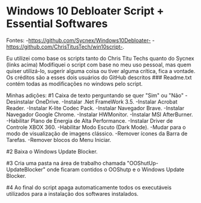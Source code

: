 # Windows 10 Debloater Script + Essential Softwares


Fontes: -https://github.com/Sycnex/Windows10Debloater- -https://github.com/ChrisTitusTech/win10script-.

Eu utilizei como base os scripts tanto do Chris Titu Techs quanto do Sycnex (links acima)
Modifiquei o script com base no meu uso pessoal, mas quem quiser utilizá-lo, sugerir alguma coisa ou tiver alguma crítica, fica a vontade.
Os créditos são a esses dois usuários do GitHub descritos ###
Readme.txt contém todas as modificações no windows pelo script.


Minhas adições:
#1 Caixa de texto perguntando se quer "Sim" ou "Não"
-Desinstalar OneDrive.
-Instalar .Net FrameWork 3.5.
-Instalar Acrobat Reader.
-Instalar K-lite Codec Pack.
-Instalar Navegador Brave.
-Instalar Navegador Google Chrome.
-Instalar HWMonitor.
-Instalar MSI AfterBurner.
-Habilitar Plano de Energia de Alta Performance.
-Instalar Driver de Controle XBOX 360.
-Habilitar Modo Escuto (Dark Mode).
-Mudar para o modo de visualização de imagens clássico.
-Remover ícones da Barra de Tarefas.
-Remover blocos do Menu Iniciar.

#2 Baixa o Windows Update Blocker.

#3 Cria uma pasta na área de trabalho chamada "OOShutUp-UpdateBlocker"
onde ficaram contidos o OOShutp e o Windows Update Blocker.

#4 Ao final do script apaga automaticamente todos os executáveis utilizados
para a instalação dos softwares instalados.

